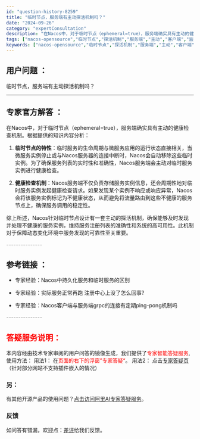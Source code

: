 ```yaml
---
id: "question-history-8259"
title: "临时节点，服务端有主动探活机制吗？"
date: "2024-09-26"
category: "expertConsultation"
description: "在Nacos中，对于临时节点（ephemeral=true），服务端确实具有主动的健康检查机制。根据提供的知识内容分析：1. **临时节点的特性**：临时服务的生命周期与微服务应用的运行状态直接相关，当微服务实例停止或与Nacos服务器的连接中断时，Nacos会自动移除这些临时实例。为了确保服务列表"
tags: ["nacos-opensource","临时节点","探活机制","服务端","主动","客户端","监控"]
keywords: ["nacos-opensource","临时节点","探活机制","服务端","主动","客户端","监控"]
---
```


## 用户问题 ： 
 临时节点，服务端有主动探活机制吗？  

---------------
## 专家官方解答 ：

在Nacos中，对于临时节点（ephemeral=true），服务端确实具有主动的健康检查机制。根据提供的知识内容分析：

1. **临时节点的特性**：临时服务的生命周期与微服务应用的运行状态直接相关，当微服务实例停止或与Nacos服务器的连接中断时，Nacos会自动移除这些临时实例。为了确保服务列表的实时性和准确性，Nacos服务端会主动对临时服务实例进行健康检查。

2. **健康检查机制**：Nacos服务端不仅负责存储服务实例信息，还会周期性地对临时服务实例发起健康检查请求。如果发现某个实例不响应或响应异常，Nacos会将该服务实例标记为不健康状态，从而避免将流量路由到这些不健康的服务节点上，确保服务调用的稳定性。

综上所述，Nacos针对临时节点设计有一套主动的探活机制，确保能够及时发现并处理不健康的服务实例，维持服务注册列表的准确性和系统的高可用性。此机制对于保障动态变化环境中服务发现的可靠性至关重要。


<font color="#949494">---------------</font> 


## 参考链接 ：

* 专家经验：Nacos中持久化服务和临时服务的区别 
 
 * 专家经验：实际服务正常再跑 注册中心上没了怎么回事? 
 
 * 专家经验：Nacos客户端与服务端grpc的连接有定期ping-pong机制吗 


 <font color="#949494">---------------</font> 
 


## <font color="#FF0000">答疑服务说明：</font> 

本内容经由技术专家审阅的用户问答的镜像生成，我们提供了<font color="#FF0000">专家智能答疑服务</font>,使用方法：
用法1： 在<font color="#FF0000">页面的右下的浮窗”专家答疑“</font>。
用法2： 点击[专家答疑页](https://answer.opensource.alibaba.com/docs/intro)（针对部分网站不支持插件嵌入的情况）
### 另：


有其他开源产品的使用问题？[点击访问阿里AI专家答疑服务](https://answer.opensource.alibaba.com/docs/intro)。
### 反馈
如问答有错漏，欢迎点：[差评](https://ai.nacos.io/user/feedbackByEnhancerGradePOJOID?enhancerGradePOJOId=13608)给我们反馈。
